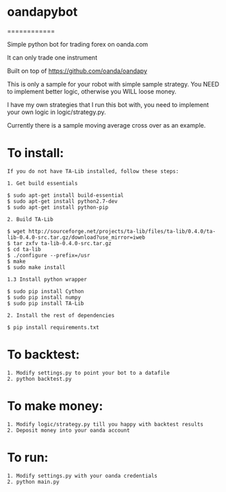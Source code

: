 # oandapybot
============

Simple python bot for trading forex on oanda.com

It can only trade one instrument

Built on top of https://github.com/oanda/oandapy

This is only a sample for your robot with simple
sample strategy. You NEED to implement better logic,
otherwise you WILL loose money.

I have my own strategies that I run this bot with,
you need to implement your own logic in logic/strategy.py.

Currently there is a sample moving average cross over
as an example.

To install:
===========

	If you do not have TA-Lib installed, follow these steps:

	1. Get build essentials

	$ sudo apt-get install build-essential
	$ sudo apt-get install python2.7-dev
	$ sudo apt-get install python-pip

	2. Build TA-Lib

	$ wget http://sourceforge.net/projects/ta-lib/files/ta-lib/0.4.0/ta-lib-0.4.0-src.tar.gz/download?use_mirror=iweb
	$ tar zxfv ta-lib-0.4.0-src.tar.gz
	$ cd ta-lib
	$ ./configure --prefix=/usr
	$ make
	$ sudo make install

	1.3 Install python wrapper

	$ sudo pip install Cython
	$ sudo pip install numpy
	$ sudo pip install TA-Lib

	2. Install the rest of dependencies

	$ pip install requirements.txt


To backtest:
============

	1. Modify settings.py to point your bot to a datafile
	2. python backtest.py

To make money:
============

	1. Modify logic/strategy.py till you happy with backtest results
	2. Deposit money into your oanda account

To run:
=======

	1. Modify settings.py with your oanda credentials
	2. python main.py
